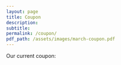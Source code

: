 ```yaml
---
layout: page
title: Coupon
description:
subtitle:
permalink: /coupon/
pdf_path: /assets/images/march-coupon.pdf
---
```



Our current coupon:
